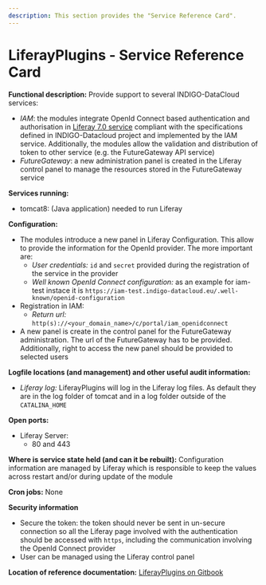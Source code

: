 ```yaml
---
description: This section provides the "Service Reference Card".
---
```


# LiferayPlugins  - Service Reference Card


**Functional description:**
   Provide support to several INDIGO-DataCloud services:
   * *IAM*: the modules integrate OpenId Connect based authentication and authorisation in [Liferay 7.0 service][life] compliant with the specifications defined in INDIGO-Datacloud project and implemented by the IAM service. Additionally, the modules allow the validation and distribution of token to other service (e.g. the FutureGateway API service)
   * *FutureGateway*: a new administration panel is created in the Liferay control panel to manage the resources stored in the FutureGateway service

**Services running:**
   * tomcat8: (Java application) needed to run Liferay


**Configuration:**
   * The modules introduce a new panel in Liferay Configuration. This allow to provide the information for the OpenId provider. The more important are:
      * *User credentials:* ``id`` and ``secret`` provided during the registration of the service in the provider
      * *Well known OpenId Connect configuration:* as an example for iam-test instace it is `https://iam-test.indigo-datacloud.eu/.well-known/openid-configuration`
   * Registration in IAM:
      * *Return url:* `http(s)://<your_domain_name>/c/portal/iam_openidconnect`
   * A new panel is create in the control panel for the FutureGateway administration. The url of the FutureGateway has to be provided. Additionally, right to access the new panel should be provided to selected users


**Logfile locations (and management) and other useful audit information:**
   * *Liferay log:* LiferayPlugins will log in the Liferay log files. As default they are in the log folder of tomcat and in a log folder outside of the `CATALINA_HOME`

**Open ports:**
   * Liferay Server:
      * 80 and 443


**Where is service state held (and can it be rebuilt):**
   Configuration information are managed by Liferay which is responsible to keep the values across restart and/or during update of the module

**Cron jobs:**
   None

**Security information**
   * Secure the token: the token should never be sent in un-secure connection so all the Liferay page involved with the authentication should be accessed with `https`, including the communication involving the OpenId Connect provider
   * User can be managed using the Liferay control panel

**Location of reference documentation:**
   [LiferayPlugins on Gitbook](https://www.gitbook.com/book/indigo-dc/liferay-plugins/details)


[life]: http://www.liferay.com
